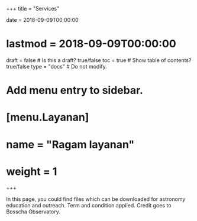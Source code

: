 +++
title = "Services"

date = 2018-09-09T00:00:00
# lastmod = 2018-09-09T00:00:00

draft = false  # Is this a draft? true/false
toc = true  # Show table of contents? true/false
type = "docs"  # Do not modify.

# Add menu entry to sidebar.
# [menu.Layanan]
#  name = "Ragam layanan"
#  weight = 1
+++

In this page, you could find files which can be downloaded for astronomy education and outreach. Term and condition applied. Credit goes to Bosscha Observatory.